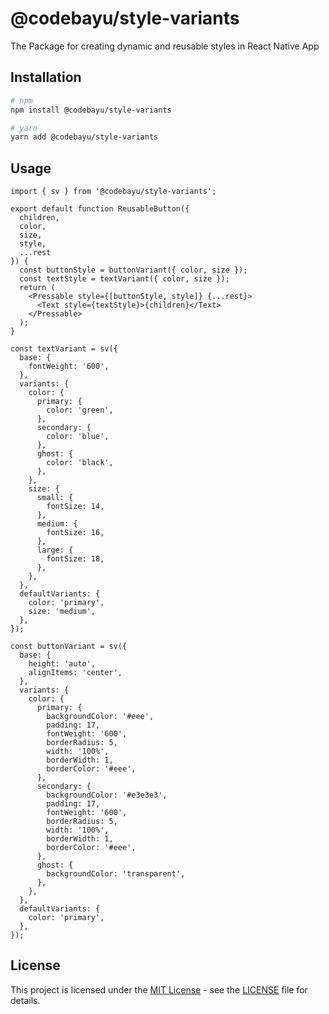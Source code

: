 # @codebayu/style-variants

The Package for creating dynamic and reusable styles in React Native App

## Installation

```bash
# npm
npm install @codebayu/style-variants

# yarn
yarn add @codebayu/style-variants
```

## Usage

```tsx
import { sv } from '@codebayu/style-variants';

export default function ReusableButton({
  children,
  color,
  size,
  style,
  ...rest
}) {
  const buttonStyle = buttonVariant({ color, size });
  const textStyle = textVariant({ color, size });
  return (
    <Pressable style={[buttonStyle, style]} {...rest}>
      <Text style={textStyle}>{children}</Text>
    </Pressable>
  );
}

const textVariant = sv({
  base: {
    fontWeight: '600',
  },
  variants: {
    color: {
      primary: {
        color: 'green',
      },
      secondary: {
        color: 'blue',
      },
      ghost: {
        color: 'black',
      },
    },
    size: {
      small: {
        fontSize: 14,
      },
      medium: {
        fontSize: 16,
      },
      large: {
        fontSize: 18,
      },
    },
  },
  defaultVariants: {
    color: 'primary',
    size: 'medium',
  },
});

const buttonVariant = sv({
  base: {
    height: 'auto',
    alignItems: 'center',
  },
  variants: {
    color: {
      primary: {
        backgroundColor: '#eee',
        padding: 17,
        fontWeight: '600',
        borderRadius: 5,
        width: '100%',
        borderWidth: 1,
        borderColor: '#eee',
      },
      secondary: {
        backgroundColor: '#e3e3e3',
        padding: 17,
        fontWeight: '600',
        borderRadius: 5,
        width: '100%',
        borderWidth: 1,
        borderColor: '#eee',
      },
      ghost: {
        backgroundColor: 'transparent',
      },
    },
  },
  defaultVariants: {
    color: 'primary',
  },
});
```

## License

This project is licensed under the [MIT License](https://opensource.org/licenses/MIT) - see the [LICENSE](LICENSE) file for details.

